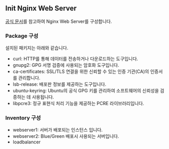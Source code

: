 ## Init Nginx Web Server

[공식 문서](https://nginx.org/en/linux_packages.html#Ubuntu)를 참고하여 Nginx Web Server를 구성합니다.

### Package 구성

설치된 패키지는 아래와 같습니다.
- curl: HTTP를 통해 데이터를 전송하거나 다운로드하는 도구입니다.
- gnupg2: GPG 서명 검증에 사용되는 암호화 도구입니다.
- ca-certificates: SSL/TLS 연결을 위한 신뢰할 수 있는 인증 기관(CA)의 인증서를 관리합니다.
- lsb-release: 배포판 정보를 제공하는 도구입니다.
- ubuntu-keyring: Ubuntu의 공식 GPG 키를 관리하여 소프트웨어의 신뢰성을 검증하는 데 사용됩니다.
- libpcre3: 정규 표현식 처리 기능을 제공하는 PCRE 라이브러리입니다.

### Inventory 구성
- webserver1: 서버가 배포되는 인스턴스 입니다.
- webserver2: Blue/Green 배포시 사용되는 서버입니다.
- loadbalancer
